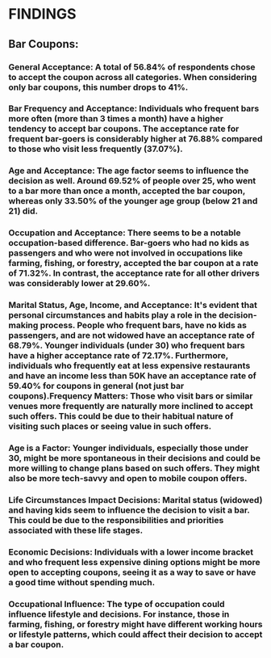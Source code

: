 # FINDINGS
## Bar Coupons:
### General Acceptance: A total of 56.84% of respondents chose to accept the coupon across all categories. When considering only bar coupons, this number drops to 41%.

### Bar Frequency and Acceptance: Individuals who frequent bars more often (more than 3 times a month) have a higher tendency to accept bar coupons. The acceptance rate for frequent bar-goers is considerably higher at 76.88% compared to those who visit less frequently (37.07%).

### Age and Acceptance: The age factor seems to influence the decision as well. Around 69.52% of people over 25, who went to a bar more than once a month, accepted the bar coupon, whereas only 33.50% of the younger age group (below 21 and 21) did.

### Occupation and Acceptance: There seems to be a notable occupation-based difference. Bar-goers who had no kids as passengers and who were not involved in occupations like farming, fishing, or forestry, accepted the bar coupon at a rate of 71.32%. In contrast, the acceptance rate for all other drivers was considerably lower at 29.60%.

### Marital Status, Age, Income, and Acceptance: It's evident that personal circumstances and habits play a role in the decision-making process. People who frequent bars, have no kids as passengers, and are not widowed have an acceptance rate of 68.79%. Younger individuals (under 30) who frequent bars have a higher acceptance rate of 72.17%. Furthermore, individuals who frequently eat at less expensive restaurants and have an income less than 50K have an acceptance rate of 59.40% for coupons in general (not just bar coupons).Frequency Matters: Those who visit bars or similar venues more frequently are naturally more inclined to accept such offers. This could be due to their habitual nature of visiting such places or seeing value in such offers.

### Age is a Factor: Younger individuals, especially those under 30, might be more spontaneous in their decisions and could be more willing to change plans based on such offers. They might also be more tech-savvy and open to mobile coupon offers.

### Life Circumstances Impact Decisions: Marital status (widowed) and having kids seem to influence the decision to visit a bar. This could be due to the responsibilities and priorities associated with these life stages.

### Economic Decisions: Individuals with a lower income bracket and who frequent less expensive dining options might be more open to accepting coupons, seeing it as a way to save or have a good time without spending much.

### Occupational Influence: The type of occupation could influence lifestyle and decisions. For instance, those in farming, fishing, or forestry might have different working hours or lifestyle patterns, which could affect their decision to accept a bar coupon.
